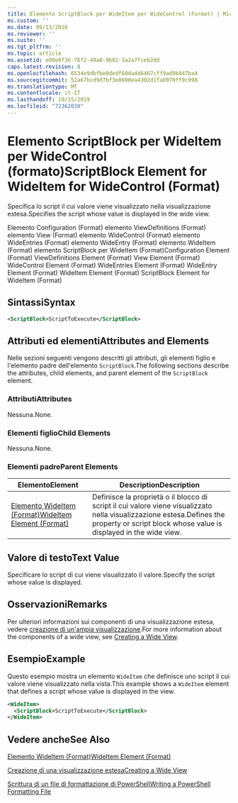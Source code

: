 ```yaml
---
title: Elemento ScriptBlock per WideItem per WideControl (Format) | Microsoft Docs
ms.custom: ''
ms.date: 09/13/2016
ms.reviewer: ''
ms.suite: ''
ms.tgt_pltfrm: ''
ms.topic: article
ms.assetid: e00e8f36-76f2-49a0-9b02-3a2a7fceb2dd
caps.latest.revision: 8
ms.openlocfilehash: 6534e9dbfbe0dedf60dadd6467cff9ad9b447ba4
ms.sourcegitcommit: 52a67bcd9d7bf3e8600ea4302d1fa8970ff9c998
ms.translationtype: MT
ms.contentlocale: it-IT
ms.lasthandoff: 10/15/2019
ms.locfileid: "72362030"
---
```

# <a name="scriptblock-element-for-wideitem-for-widecontrol-format"></a><span data-ttu-id="19f2a-102">Elemento ScriptBlock per WideItem per WideControl (formato)</span><span class="sxs-lookup"><span data-stu-id="19f2a-102">ScriptBlock Element for WideItem for WideControl (Format)</span></span>

<span data-ttu-id="19f2a-103">Specifica lo script il cui valore viene visualizzato nella visualizzazione estesa.</span><span class="sxs-lookup"><span data-stu-id="19f2a-103">Specifies the script whose value is displayed in the wide view.</span></span>

<span data-ttu-id="19f2a-104">Elemento Configuration (Format) elemento ViewDefinitions (Format) elemento View (Format) elemento WideControl (Format) elemento WideEntries (Format) elemento WideEntry (Format) elemento WideItem (Format) elemento ScriptBlock per WideItem (Format)</span><span class="sxs-lookup"><span data-stu-id="19f2a-104">Configuration Element (Format) ViewDefinitions Element (Format) View Element (Format) WideControl Element (Format) WideEntries Element (Format) WideEntry Element (Format) WideItem Element (Format) ScriptBlock Element for WideItem (Format)</span></span>

## <a name="syntax"></a><span data-ttu-id="19f2a-105">Sintassi</span><span class="sxs-lookup"><span data-stu-id="19f2a-105">Syntax</span></span>

```xml
<ScriptBlock>ScriptToExecute</ScriptBlock>
```

## <a name="attributes-and-elements"></a><span data-ttu-id="19f2a-106">Attributi ed elementi</span><span class="sxs-lookup"><span data-stu-id="19f2a-106">Attributes and Elements</span></span>

<span data-ttu-id="19f2a-107">Nelle sezioni seguenti vengono descritti gli attributi, gli elementi figlio e l'elemento padre dell'elemento `ScriptBlock`.</span><span class="sxs-lookup"><span data-stu-id="19f2a-107">The following sections describe the attributes, child elements, and parent element of the `ScriptBlock` element.</span></span>

### <a name="attributes"></a><span data-ttu-id="19f2a-108">Attributi</span><span class="sxs-lookup"><span data-stu-id="19f2a-108">Attributes</span></span>

<span data-ttu-id="19f2a-109">Nessuna.</span><span class="sxs-lookup"><span data-stu-id="19f2a-109">None.</span></span>

### <a name="child-elements"></a><span data-ttu-id="19f2a-110">Elementi figlio</span><span class="sxs-lookup"><span data-stu-id="19f2a-110">Child Elements</span></span>

<span data-ttu-id="19f2a-111">Nessuna.</span><span class="sxs-lookup"><span data-stu-id="19f2a-111">None.</span></span>

### <a name="parent-elements"></a><span data-ttu-id="19f2a-112">Elementi padre</span><span class="sxs-lookup"><span data-stu-id="19f2a-112">Parent Elements</span></span>

|<span data-ttu-id="19f2a-113">Elemento</span><span class="sxs-lookup"><span data-stu-id="19f2a-113">Element</span></span>|<span data-ttu-id="19f2a-114">Description</span><span class="sxs-lookup"><span data-stu-id="19f2a-114">Description</span></span>|
|-------------|-----------------|
|[<span data-ttu-id="19f2a-115">Elemento WideItem (Format)</span><span class="sxs-lookup"><span data-stu-id="19f2a-115">WideItem Element (Format)</span></span>](./wideitem-element-for-widecontrol-format.md)|<span data-ttu-id="19f2a-116">Definisce la proprietà o il blocco di script il cui valore viene visualizzato nella visualizzazione estesa.</span><span class="sxs-lookup"><span data-stu-id="19f2a-116">Defines the property or script block whose value is displayed in the wide view.</span></span>|

## <a name="text-value"></a><span data-ttu-id="19f2a-117">Valore di testo</span><span class="sxs-lookup"><span data-stu-id="19f2a-117">Text Value</span></span>

<span data-ttu-id="19f2a-118">Specificare lo script di cui viene visualizzato il valore.</span><span class="sxs-lookup"><span data-stu-id="19f2a-118">Specify the script whose value is displayed.</span></span>

## <a name="remarks"></a><span data-ttu-id="19f2a-119">Osservazioni</span><span class="sxs-lookup"><span data-stu-id="19f2a-119">Remarks</span></span>

<span data-ttu-id="19f2a-120">Per ulteriori informazioni sui componenti di una visualizzazione estesa, vedere [creazione di un'ampia visualizzazione](./creating-a-wide-view.md).</span><span class="sxs-lookup"><span data-stu-id="19f2a-120">For more information about the components of a wide view, see [Creating a Wide View](./creating-a-wide-view.md).</span></span>

## <a name="example"></a><span data-ttu-id="19f2a-121">Esempio</span><span class="sxs-lookup"><span data-stu-id="19f2a-121">Example</span></span>

<span data-ttu-id="19f2a-122">Questo esempio mostra un elemento `WideItem` che definisce uno script il cui valore viene visualizzato nella vista.</span><span class="sxs-lookup"><span data-stu-id="19f2a-122">This example shows a `WideItem` element that defines a script whose value is displayed in the view.</span></span>

```xml
<WideItem>
  <ScriptBlock>ScriptToExecute</ScriptBlock>
</WideItem>
```

## <a name="see-also"></a><span data-ttu-id="19f2a-123">Vedere anche</span><span class="sxs-lookup"><span data-stu-id="19f2a-123">See Also</span></span>

[<span data-ttu-id="19f2a-124">Elemento WideItem (Format)</span><span class="sxs-lookup"><span data-stu-id="19f2a-124">WideItem Element (Format)</span></span>](./wideitem-element-for-widecontrol-format.md)

[<span data-ttu-id="19f2a-125">Creazione di una visualizzazione estesa</span><span class="sxs-lookup"><span data-stu-id="19f2a-125">Creating a Wide View</span></span>](./creating-a-wide-view.md)

[<span data-ttu-id="19f2a-126">Scrittura di un file di formattazione di PowerShell</span><span class="sxs-lookup"><span data-stu-id="19f2a-126">Writing a PowerShell Formatting File</span></span>](./writing-a-powershell-formatting-file.md)
